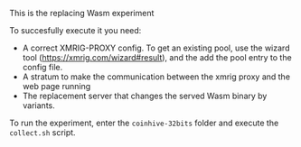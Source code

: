 This is the replacing Wasm experiment

To succesfully execute it you need:
- A correct XMRIG-PROXY config. To get an existing pool, use the wizard tool (https://xmrig.com/wizard#result), and the add the pool entry to the config file.
- A stratum to make the communication between the xmrig proxy and the web page running
- The replacement server that changes the served Wasm binary by variants.


To run the experiment,  enter the `coinhive-32bits` folder and execute the `collect.sh` script.
